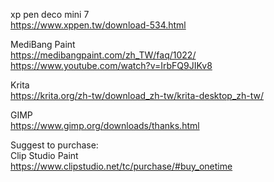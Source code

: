 xp pen deco mini 7  
https://www.xppen.tw/download-534.html

MediBang Paint  
https://medibangpaint.com/zh_TW/faq/1022/  
https://www.youtube.com/watch?v=IrbFQ9JIKv8

Krita  
https://krita.org/zh-tw/download_zh-tw/krita-desktop_zh-tw/

GIMP  
https://www.gimp.org/downloads/thanks.html

Suggest to purchase:  
Clip Studio Paint  
https://www.clipstudio.net/tc/purchase/#buy_onetime

